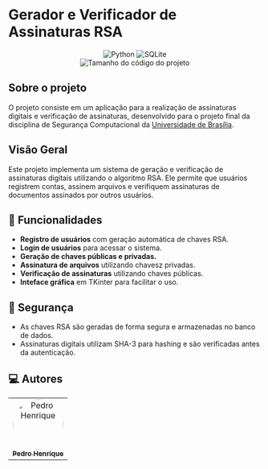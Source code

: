 # Gerador e Verificador de Assinaturas RSA
  
<div align="center">
  <img alt="Python" src="https://img.shields.io/badge/python-3670A0?style=for-the-badge&logo=python&logoColor=ffdd54">
  <img alt="SQLite" src="https://img.shields.io/badge/SQLite-000?style=for-the-badge&logo=sqlite&logoColor=07405E">
</div>

<div align="center">
    <img alt="Tamanho do código do projeto" src="https://img.shields.io/github/languages/code-size/pedrosilv1514/cic-gym" />
</div>

## Sobre o projeto</h2>

<p>O projeto consiste em um aplicação para a realização de assinaturas digitais e verificação de assinaturas, desenvolvido para o projeto final da disciplina de Segurança Computacional da <a href="https://unb.br" target="_blank">Universidade de Brasília</a>.</p>

## Visão Geral

<p>Este projeto implementa um sistema de geração e verificação de assinaturas digitais utilizando o algoritmo RSA. Ele permite que usuários registrem contas, assinem arquivos e verifiquem assinaturas de documentos assinados por outros usuários.</p>

## 📌 Funcionalidades
- **Registro de usuários** com geração automática de chaves RSA.
- **Login de usuários** para acessar o sistema.
- **Geração de chaves públicas e privadas.**
- **Assinatura de arquivos** utilizando chavesz privadas.
- **Verificação de assinaturas** utilizando chaves públicas.
- **Inteface gráfica** em TKinter para facilitar o uso.

## 🔐 Segurança
- As chaves RSA são geradas de forma segura e armazenadas no banco de dados.
- Assinaturas digitais utilizam SHA-3 para hashing e são verificadas antes da autenticação.


<h2>💻 Autores</h2>

<table>
  <tr>
    <td align="center"><a href="https://github.com/pedrosilv1514" target="_blank"><img style="border-radius: 50%;" src="https://github.com/pedrosilv1514.png" width="100px;" alt="Pedro Henrique"/><br /><sub><b>Pedro Henrique</b></sub></a><br/
</table>
